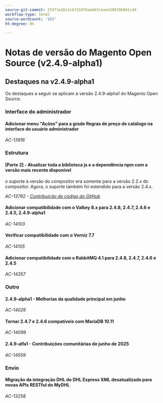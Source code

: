 ```yaml
---
source-git-commit: 2f471a1bc1cbf31076aeb67ceaee289196841cd4
workflow-type: tm+mt
source-wordcount: '163'
ht-degree: 0%

---
```

# Notas de versão do Magento Open Source (v2.4.9-alpha1)

## Destaques na v2.4.9-alpha1

Os destaques a seguir se aplicam à versão 2.4.9-alpha1 do Magento Open Source.

### Interface do administrador

#### Adicionar menu &quot;Ações&quot; para a grade Regras de preço de catálogo na interface do usuário administrador

_AC-13916_

### Estrutura

#### [Parte 2] - Atualizar toda a biblioteca js e a dependência npm com a versão mais recente disponível

o suporte à versão do compositor era somente para a versão 2.2.x do compositor. Agora, o suporte também foi estendido para a versão 2.4.x.

_AC-13792 - [Contribuição de código do GitHub](https://github.com/magento/magento2/commit/19844aa0)_

#### Adicionar compatibilidade com o Valkey 8.x para 2.4.8, 2.4.7, 2.4.6 e 2.4.5, 2.4.9-alpha1

_AC-14103_

#### Verificar compatibilidade com o Verniz 7.7

_AC-14105_

#### Adicionar compatibilidade com o RabbitMQ 4.1 para 2.4.8, 2.4.7, 2.4.6 e 2.4.5

_AC-14357_

### Outro

#### 2.4.9-alpha1 - Melhorias da qualidade principal em junho

_AC-14026_

#### Tornar 2.4.7 e 2.4.6 compatíveis com MariaDB 10.11

_AC-14099_

#### 2.4.9-alfa1 - Contribuições comunitárias de junho de 2025

_AC-14559_

### Envio

#### Migração da integração DHL do DHL Express XML desatualizado para novas APIs RESTful do MyDHL

_AC-13258_
